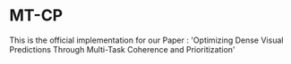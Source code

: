 # MT-CP

This is the official implementation for our Paper : 'Optimizing Dense Visual Predictions Through Multi-Task Coherence and
Prioritization'

